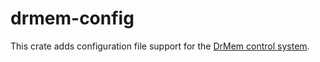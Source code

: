 # drmem-config

This crate adds configuration file support for the [DrMem control
system](https://github.com/DrMemCS/drmem).
